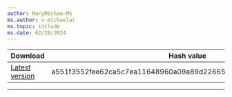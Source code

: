 ```yaml
---
author: MaryMichae-MS
ms.author: v-michaelar
ms.topic: include
ms.date: 02/28/2024
---
```



  | **Download** | **Hash value** |
  | --- | --- |
  | [Latest version](https://go.microsoft.com/fwlink/?linkid=2191847) | a551f3552fee62ca5c7ea11648960a09a89d226659febd26314e222a37c7d857 |

---